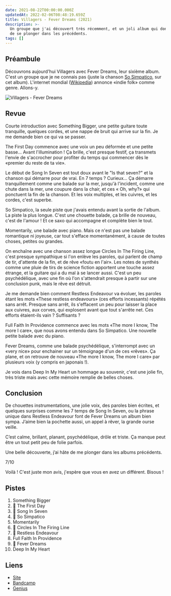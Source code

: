 ```yaml
---
date: 2021-08-22T00:00:00.000Z
updatedAt: 2022-02-06T08:48:19.659Z
title: Villagers - Fever Dreams (2021)
description: >-
  Un groupe que j'ai découvert très récemment, et un joli album qui donne envie
  de se plonger dans les précédents.
tags: []
---
```


## Préambule

Découvrons aujourd'hui Villagers avec Fever Dreams, leur sixième album.
C'est un groupe que je ne connais pas (juste la chanson [So Simpatico](https://www.youtube.com/watch?v=bguJJOGdAwU), sur cet album). L'internet mondial ([Wikipedia](https://fr.wikipedia.org/wiki/Villagers)) annonce «indie folk» comme genre. Allons-y.

![Villagers - Fever Dreams](/assets/contentful/4FzOOkQKoJysKII1DuVoHu/13560ff3f3d59edde9106b616281ae88/a0819139326_10.jpg)

## Revue

Courte introduction avec Something Bigger, une petite guitare toute tranquille, quelques cordes, et une nappe de bruit qui arrive sur la fin. Je me demande bien ce qui va se passer.

The First Day commence avec une voix un peu déformée et une petite basse... Avant l'illumination ! Ça brille, c'est presque festif, ça transmets l'envie de s'accrocher pour profiter du temps qui commencer dès le «premier du reste de ta vie».

Le début de Song In Seven est tout doux avant le "Is that seven?" et la chanson qui démarre pour de vrai. En 7 temps ? Curieux... Ça démarre tranquillement comme une balade sur la mer, jusqu'à l'incident, comme une chute dans la mer, une coupure dans la chair, et ces « Oh, why?» qui ponctuent la fin de la chanson. Et les voix multiples, et les cuivres, et les cordes, c'est superbe.

So Simpatico, la seule piste que j'avais entendu avant la sortie de l'album. La piste la plus longue. C'est une chouette balade, ça brille de nouveau, c'est de l'amour ! Et ce saxo qui accompagne et complète bien le tout.

Momentarily, une balade avec piano. Mais ce n'est pas une balade romantique ni joyeuse, car tout s'efface momentanément, à cause de toutes choses, petites ou grandes.

On enchaîne avec une chanson assez longue Circles In The Firing Line, c'est presque sympathique si l'on enlève les paroles, qui parlent de champ de tir, d'attente de la fin, et de rêve «foutu en l'air». Les notes de synthés comme une pluie de tirs de science fiction apportent une touche assez étrange, et la guitare qui a du mal à se lancer aussi. C'est un peu psychédélique, avec une fin où l'on s'attendrait presque à partir sur une conclusion punk, mais le rêve est détruit.

Je me demande bien comment Restless Endeavour va évoluer, les paroles étant les mots «These restless endeavours» (ces efforts incessants) répétés sans arrêt. Presque sans arrêt, ils s'effacent un peu pour laisser la place aux cuivres, aux corves, qui explosent avant que tout s'arrête net. Ces efforts étaient-ils vain ? Suffisants ?

Full Faith In Providence commence avec les mots «The more I know, The more I care», que nous avons entendu dans So Simpatico. Une nouvelle petite balade avec du piano.

Fever Dreams, comme une balade psychédélique, s'interrompt avec un «very nice» pour enchainer sur un témoignage d'un de ces «rêves». Ça plane, et on retrouve de nouveau «The more I know, The more I care» par plusieurs voix (y compris en japonais !).

Je vois dans Deep In My Heart un hommage au souvenir, c'est une jolie fin, très triste mais avec cette mémoire remplie de belles choses.

## Conclusion

De chouettes instrumentations, une jolie voix, des paroles bien écrites, et quelques surprises comme les 7 temps de Song In Seven, ou la phrase unique dans Restless Endeavour font de Fever Dreams un album bien sympa. J’aime bien la pochette aussi, un appel à rêver, la grande ourse veille.

C’est calme, brillant, planant, psychédélique, drôle et triste. Ça manque peut être un tout petit peu de folie parfois.

Une belle découverte, j’ai hâte de me plonger dans les albums précédents.

7/10

Voilà ! C'est juste mon avis, j'espère que vous en avez un différent. Bisous !

## Pistes

1. Something Bigger
2. 💖 The First Day
3. 💖 Song In Seven
4. 💖 So Simpatico
5. Momentarily
6. 💖 Circles In The Firing Line
7. 💖 Restless Endeavour
8. Full Faith In Providence
9. 💖 Fever Dreams
10. Deep In My Heart

## Liens

- [Site](https://www.wearevillagers.com/)
- [Bandcamp](https://wearevillagers.bandcamp.com/album/fever-dreams)
- [Genius](https://genius.com/albums/Villagers/Fever-dreams)
